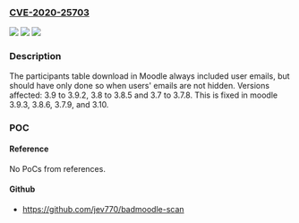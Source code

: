 ### [CVE-2020-25703](https://cve.mitre.org/cgi-bin/cvename.cgi?name=CVE-2020-25703)
![](https://img.shields.io/static/v1?label=Product&message=moodle&color=blue)
![](https://img.shields.io/static/v1?label=Version&message=n%2Fa&color=blue)
![](https://img.shields.io/static/v1?label=Vulnerability&message=CWE-201&color=brighgreen)

### Description

The participants table download in Moodle always included user emails, but should have only done so when users' emails are not hidden. Versions affected: 3.9 to 3.9.2, 3.8 to 3.8.5 and 3.7 to 3.7.8. This is fixed in moodle 3.9.3, 3.8.6, 3.7.9, and 3.10.

### POC

#### Reference
No PoCs from references.

#### Github
- https://github.com/jev770/badmoodle-scan

